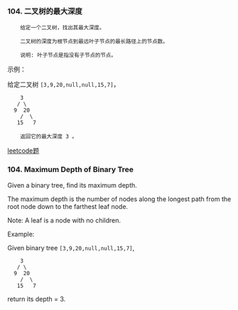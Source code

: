 ### 104. 二叉树的最大深度

        给定一个二叉树，找出其最大深度。

        二叉树的深度为根节点到最远叶子节点的最长路径上的节点数。

        说明: 叶子节点是指没有子节点的节点。

示例：

给定二叉树 `[3,9,20,null,null,15,7]`，
```
    3
   / \
  9  20
    /  \
   15   7

```
        
        返回它的最大深度 3 。

[leetcode题](https://leetcode-cn.com/problems/maximum-depth-of-binary-tree/)  


### 104. Maximum Depth of Binary Tree

Given a binary tree, find its maximum depth.

The maximum depth is the number of nodes along the longest path from the root node down to the farthest leaf node.

Note: A leaf is a node with no children.

Example:

Given binary tree `[3,9,20,null,null,15,7]`,

```
    3
   / \
  9  20
    /  \
   15   7
```

return its depth = 3.


        